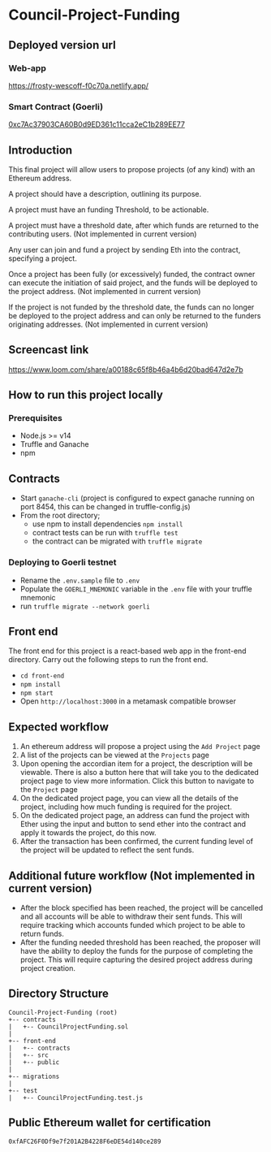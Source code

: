 # Council-Project-Funding

## Deployed version url

### Web-app
https://frosty-wescoff-f0c70a.netlify.app/

### Smart Contract (Goerli)
[0xc7Ac37903CA60B0d9ED361c11cca2eC1b289EE77](https://goerli.etherscan.io/address/0xc7Ac37903CA60B0d9ED361c11cca2eC1b289EE77)

## Introduction

This final project will allow users to propose projects (of any kind) with an Ethereum address.

A project should have a description, outlining its purpose.

A project must have an funding Threshold, to be actionable. 

A project must have a threshold date, after which funds are returned to the contributing users. (Not implemented in current version)

Any user can join and fund a project by sending Eth into the contract, specifying a project.

Once a project has been fully (or excessively) funded, the contract owner can execute the initiation of said project, and the funds will be deployed to the project address. (Not implemented in current version)

If the project is not funded by the threshold date, the funds can no longer be deployed to the project address and can only be returned to the funders originating addresses. (Not implemented in current version)

## Screencast link

https://www.loom.com/share/a00188c65f8b46a4b6d20bad647d2e7b

## How to run this project locally

### Prerequisites

* Node.js >= v14
* Truffle and Ganache
* npm

## Contracts

* Start `ganache-cli` (project is configured to expect ganache running on port 8454, this can be changed in truffle-config.js)
* From the root directory;
  * use npm to install dependencies `npm install`
  * contract tests can be run with `truffle test`
  * the contract can be migrated with `truffle migrate`

### Deploying to Goerli testnet

* Rename the `.env.sample` file to `.env`
* Populate the `GOERLI_MNEMONIC` variable in the `.env` file with your truffle mnemonic
* run `truffle migrate --network goerli`

## Front end

The front end for this project is a react-based web app in the front-end directory.
Carry out the following steps to run the front end.

* `cd front-end`
* `npm install`
* `npm start`
* Open `http://localhost:3000` in a metamask compatible browser

## Expected workflow

1. An ethereum address will propose a project using the `Add Project` page
2. A list of the projects can be viewed at the `Projects` page
3. Upon opening the accordian item for a project, the description will be viewable. There is also a button here that will take you to the dedicated project page to view more information. Click this button to navigate to the `Project` page
4. On the dedicated project page, you can view all the details of the project, including how much funding is required for the project.
5. On the dedicated project page, an address can fund the project with Ether using the input and button to send ether into the contract and apply it towards the project, do this now.
6. After the transaction has been confirmed, the current funding level of the project will be updated to reflect the sent funds.

## Additional future workflow (Not implemented in current version)

* After the block specified has been reached, the project will be cancelled and all accounts will be able to withdraw their sent funds. This will require tracking which accounts funded which project to be able to return funds.
* After the funding needed threshold has been reached, the proposer will have the ability to deploy the funds for the purpose of completing the project. This will require capturing the desired project address during project creation.

## Directory Structure

```
Council-Project-Funding (root)
+-- contracts
|   +-- CouncilProjectFunding.sol
|
+-- front-end
|   +-- contracts
|   +-- src
|   +-- public
|
+-- migrations
|
+-- test
|   +-- CouncilProjectFunding.test.js    
```

## Public Ethereum wallet for certification

`0xfAFC26F0Df9e7f201A2B4228F6eDE54d140ce289`